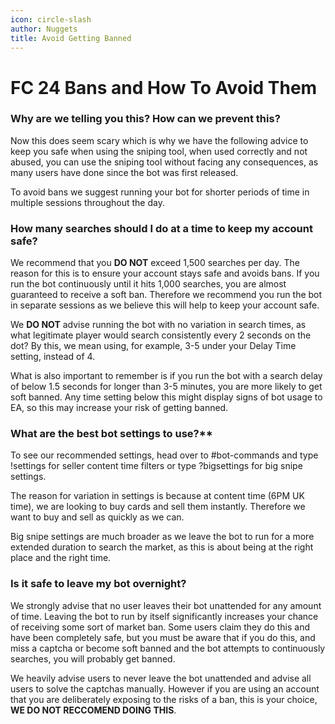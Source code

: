 ```yaml
---
icon: circle-slash
author: Nuggets
title: Avoid Getting Banned
---
```


# FC 24 Bans and How To Avoid Them

### Why are we telling you this? How can we prevent this?

Now this does seem scary which is why we have the following advice to keep you safe when using the sniping tool, when used correctly and not abused, you can use the sniping tool without facing any consequences, as many users have done since the bot was first released.

To avoid bans we suggest running your bot for shorter periods of time in multiple sessions throughout the day.

### How many searches should I do at a time to keep my account safe?

We recommend that you **DO NOT** exceed 1,500 searches per day. The reason for this is to ensure your account stays safe and avoids bans. If you run the bot continuously until it hits 1,000 searches, you are almost guaranteed to receive a soft ban. Therefore we recommend you run the bot in separate sessions as we believe this will help to keep your account safe.

We **DO NOT** advise running the bot with no variation in search times, as what legitimate player would search consistently every 2 seconds on the dot? By this, we mean using, for example, 3-5 under your Delay Time setting, instead of 4.

What is also important to remember is if you run the bot with a search delay of below 1.5 seconds for longer than 3-5 minutes, you are more likely to get soft banned. Any time setting below this might display signs of bot usage to EA, so this may increase your risk of getting banned.

### What are the best bot settings to use?**

To see our recommended settings, head over to ⁠#bot-commands and type !settings for seller content time filters or type ?bigsettings for big snipe settings.

The reason for variation in settings is because at content time (6PM UK time), we are looking to buy cards and sell them instantly. Therefore we want to buy and sell as quickly as we can.

Big snipe settings are much broader as we leave the bot to run for a more extended duration to search the market, as this is about being at the right place and the right time.

### Is it safe to leave my bot overnight?

We strongly advise that no user leaves their bot unattended for any amount of time. Leaving the bot to run by itself significantly increases your chance of receiving some sort of market ban. Some users claim they do this and have been completely safe, but you must be aware that if you do this, and miss a captcha or become soft banned and the bot attempts to continuously searches, you will probably get banned.

We heavily advise users to never leave the bot unattended and advise all users to solve the captchas manually. However if you are using an account that you are deliberately exposing to the risks of a ban, this is your choice, **WE DO NOT RECCOMEND DOING THIS**.